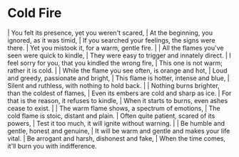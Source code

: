 Cold Fire
=========

| You felt its presence, yet you weren't scared,
| At the beginning, you ignored, as it was timid,
| If you searched your feelings, the signs were there.
| Yet you mistook it, for a warm, gentle fire.
| 
| All the flames you've seen were quick to kindle,
| They were easy to trigger and innately direct.
| I feel sorry for you, that you kindled the wrong fire,
| This one is not warm; rather it is cold.
| 
| While the flame you see often, is orange and hot,
| Loud and greedy, passionate and bright,
| This flame is hotter, intense and blue,
| Silent and ruthless, with nothing to hold back.
| 
| Nothing burns brighter, than the coldest of flames,
| Even its embers are cold and sharp as ice.
| For that is the reason, it refuses to kindle,
| When it starts to burns, even ashes cease to exist.
| 
| The warm flame shows, a spectrum of emotions,
| The cold flame is stoic, distant and plain.
| Often quite patient, scared of its powers,
| Test it too much, it will ignite without warning.
| 
| Be humble and gentle, honest and genuine,
| It will be warm and gentle and makes your life vital.
| Be arrogant and harsh, dishonest and fake,
| When the time comes, it'll burn you with indifference.

